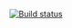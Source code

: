 [![Build status](https://ci.appveyor.com/api/projects/status/g6ilr65rntpfu6to?svg=true)](https://ci.appveyor.com/project/hYxA/api-ci)

